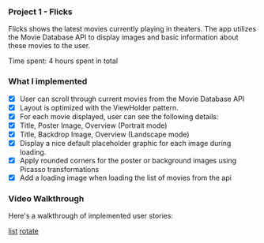 ### Project 1 - Flicks

Flicks shows the latest movies currently playing in theaters. The app utilizes the Movie Database API to display images and basic information about these movies to the user.

Time spent: 4  hours spent in total

### What I implemented 

- [x] User can scroll through current movies from the Movie Database API
- [x] Layout is optimized with the ViewHolder pattern.
- [x] For each movie displayed, user can see the following details:
- [x] Title, Poster Image, Overview (Portrait mode)
- [x] Title, Backdrop Image, Overview (Landscape mode)
- [x] Display a nice default placeholder graphic for each image during loading.
- [x] Apply rounded corners for the poster or background images using Picasso transformations
- [x] Add a loading image when loading the list of movies from the api

### Video Walkthrough

Here's a walkthrough of implemented user stories:

[list](https://cl.ly/1a1c193O2r1Z/Screen%20Recording%202017-03-27%20at%2005.38%20PM.gif)
[rotate](https://cl.ly/1u251L2p3W1R/Screen%20Recording%202017-03-27%20at%2005.40%20PM.gif)


